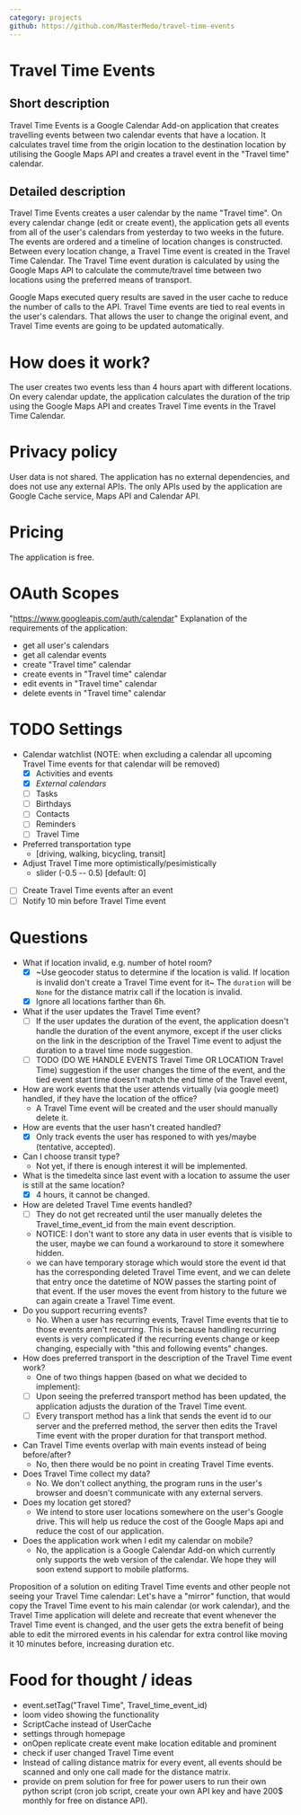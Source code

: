 ```yaml
---
category: projects
github: https://github.com/MasterMedo/travel-time-events
---
```

# Travel Time Events

## Short description
Travel Time Events is a Google Calendar Add-on application that creates travelling events between two calendar events that have a location.
It calculates travel time from the origin location to the destination location by utilising the Google Maps API and creates a travel event in the "Travel time" calendar.

## Detailed description
Travel Time Events creates a user calendar by the name "Travel time".
On every calendar change (edit or create event), the application gets all
events from all of the user's calendars from yesterday to two weeks in the
future. The events are ordered and a timeline of location changes is
constructed. Between every location change, a Travel Time event is created
in the Travel Time Calendar. The Travel Time event duration is calculated
by using the Google Maps API to calculate the commute/travel time between
two locations using the preferred means of transport.

Google Maps executed query results are saved in the user cache to reduce
the number of calls to the API. Travel Time events are tied to real events
in the user's calendars. That allows the user to change the original event,
and Travel Time events are going to be updated automatically.

# How does it work?
The user creates two events less than 4 hours apart with different locations.
On every calendar update, the application calculates the duration of the trip using the Google Maps API and creates Travel Time events in the Travel Time Calendar.

# Privacy policy
User data is not shared. The application has no external dependencies, and
does not use any external APIs. The only APIs used by the application are
Google Cache service, Maps API and Calendar API.

# Pricing
The application is free.

# OAuth Scopes
"https://www.googleapis.com/auth/calendar"
Explanation of the requirements of the application:
- get all user's calendars
- get all calendar events
- create "Travel time" calendar
- create events in "Travel time" calendar
- edit events in "Travel time" calendar
- delete events in "Travel time" calendar

# TODO Settings
  - Calendar watchlist (NOTE: when excluding a calendar all upcoming Travel Time events for that calendar will be removed)
    - [x] Activities and events
    - [x] *External calendars*
    - [ ] Tasks
    - [ ] Birthdays
    - [ ] Contacts
    - [ ] Reminders
    - [ ] Travel Time
  - Preferred transportation type
    - [driving, walking, bicycling, transit]
  - Adjust Travel Time more optimistically/pesimistically
    - slider (-0.5 -- 0.5) [default: 0]
  - [ ] Create Travel Time events after an event
  - [ ] Notify 10 min before Travel Time event

# Questions
- What if location invalid, e.g. number of hotel room?
  - [x] ~Use geocoder status to determine if the location is valid. If location is invalid don't create a Travel Time event for it~ The `duration` will be `None` for the distance matrix call if the location is invalid.
  - [x] Ignore all locations farther than 6h.
- What if the user updates the Travel Time event?
  - [ ] If the user updates the duration of the event, the application doesn't handle the duration of the event anymore, except if the user clicks on the link in the description of the Travel Time event to adjust the duration to a travel time mode suggestion.
  - [ ] TODO (DO WE HANDLE EVENTS Travel Time OR LOCATION Travel Time) suggestion if the user changes the time of the event, and the tied event start time doesn't match the end time of the Travel event,
- How are work events that the user attends virtually (via google meet) handled, if they have the location of the office?
  - A Travel Time event will be created and the user should manually delete it.
- How are events that the user hasn't created handled?
  - [x] Only track events the user has responed to with yes/maybe (tentative, accepted).
- Can I choose transit type?
  - Not yet, if there is enough interest it will be implemented.
- What is the timedelta since last event with a location to assume the user is still at the same location?
  - [x] 4 hours, it cannot be changed.
- How are deleted Travel Time events handled?
  - [ ] They do not get recreated until the user manually deletes the Travel\_time\_event\_id from the main event description.
  - NOTICE: I don't want to store any data in user events that is visible to the user, maybe we can found a workaround to store it somewhere hidden.
  - we can have temporary storage which would store the event id that has the corresponding deleted Travel Time event, and we can delete that entry once the datetime of NOW passes the starting point of that event. If the user moves the event from history to the future we can again create a Travel Time event.
- Do you support recurring events?
  - No. When a user has recurring events, Travel Time events that tie to those events aren't recurring. This is because handling recurring events is very complicated if the recurring events change or keep changing, especially with "this and following events" changes.
- How does preferred transport in the description of the Travel Time event work?
  - One of two things happen (based on what we decided to implement):
  - [ ] Upon seeing the preferred transport method has been updated, the application adjusts the duration of the Travel Time event.
  - [ ] Every transport method has a link that sends the event id to our server and the preferred method, the server then edits the Travel Time event with the proper duration for that transport method.
- Can Travel Time events overlap with main events instead of being before/after?
  - No, then there would be no point in creating Travel Time events.
- Does Travel Time collect my data?
  - No. We don't collect anything, the program runs in the user's browser and doesn't communicate with any external servers.
- Does my location get stored?
  - We intend to store user locations somewhere on the user's Google drive. This will help us reduce the cost of the Google Maps api and reduce the cost of our application.
- Does the application work when I edit my calendar on mobile?
  - No, the application is a Google Calendar Add-on which currently only supports the web version of the calendar. We hope they will soon extend support to mobile platforms.

Proposition of a solution on editing Travel Time events and other people not seeing your Travel Time calendar:
Let's have a "mirror" function, that would copy the Travel Time event to his main calendar (or work calendar), and the Travel Time application will delete and recreate that event whenever the Travel Time event is changed, and the user gets the extra benefit of being able to edit the mirrored events in his calendar for extra control like moving it 10 minutes before, increasing duration etc.

# Food for thought / ideas
- event.setTag("Travel Time", Travel_time_event_id)
- loom video showing the functionality
- ScriptCache instead of UserCache
- settings through homepage
- onOpen replicate create event make location editable and prominent
- check if user changed Travel Time event
- Instead of calling distance matrix for every event, all events should be scanned and only one call made for the distance matrix.
- provide on prem solution for free for power users to run their own python script (cron job script, create your own API key and have 200$ monthly for free on distance API).
